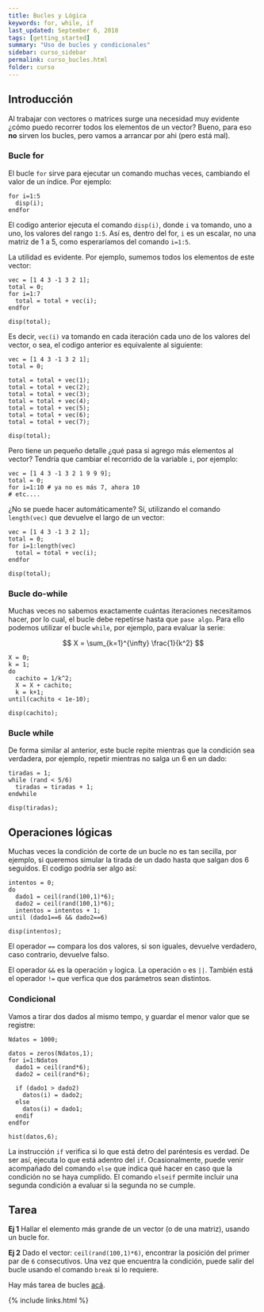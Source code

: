 ```yaml
---
title: Bucles y Lógica
keywords: for, while, if
last_updated: September 6, 2018
tags: [getting_started]
summary: "Uso de bucles y condicionales"
sidebar: curso_sidebar
permalink: curso_bucles.html
folder: curso
---
```


## Introducción
Al trabajar con vectores o matrices surge una necesidad muy evidente ¿cómo
puedo recorrer todos los elementos de un vector? Bueno, para eso **no** sirven
los bucles, pero vamos a arrancar por ahi (pero está mal).

### Bucle for
El bucle ``for`` sirve para ejecutar un comando muchas veces, cambiando
el valor de un índice. Por ejemplo:

```
for i=1:5
  disp(i);
endfor
```

El codigo anterior ejecuta el comando ``disp(i)``, donde ``i`` va tomando,
uno a uno, los valores del rango ``1:5``. Así es, dentro del for, ``i`` es
un escalar, no una matriz de 1 a 5, como esperaríamos del comando ``i=1:5``.

La utilidad es evidente. Por ejemplo, sumemos todos los elementos de este vector:

```
vec = [1 4 3 -1 3 2 1];
total = 0;
for i=1:7
  total = total + vec(i);
endfor

disp(total);
```

Es decir, ``vec(i)`` va tomando en cada iteración cada uno de los valores del vector,
o sea, el codigo anterior es equivalente al siguiente:

```
vec = [1 4 3 -1 3 2 1];
total = 0;

total = total + vec(1);
total = total + vec(2);
total = total + vec(3);
total = total + vec(4);
total = total + vec(5);
total = total + vec(6);
total = total + vec(7);

disp(total);
```

Pero tiene un pequeño detalle ¿qué pasa si agrego más elementos al vector?
Tendría que cambiar el recorrido de la variable ``i``, por ejemplo:

```
vec = [1 4 3 -1 3 2 1 9 9 9];
total = 0;
for i=1:10 # ya no es más 7, ahora 10
# etc....
```

¿No se puede hacer automáticamente? Sí, utilizando el comando ``length(vec)``
que devuelve el largo de un vector:

```
vec = [1 4 3 -1 3 2 1];
total = 0;
for i=1:length(vec)
  total = total + vec(i);
endfor

disp(total);
```

### Bucle do-while
Muchas veces no sabemos exactamente cuántas iteraciones necesitamos hacer,
por lo cual, el bucle debe repetirse hasta que ``pase algo``. Para ello
podemos utilizar el bucle ``while``, por ejemplo, para evaluar la serie:

$$ X = \sum_{k=1}^{\infty} \frac{1}{k^2} $$

```
X = 0;
k = 1;
do
  cachito = 1/k^2;
  X = X + cachito;
  k = k+1;
until(cachito < 1e-10);

disp(cachito);
```

### Bucle while
De forma similar al anterior, este bucle repite mientras que la condición
sea verdadera, por ejemplo, repetir mientras no salga un 6 en un dado:

```
tiradas = 1;
while (rand < 5/6)
  tiradas = tiradas + 1;
endwhile

disp(tiradas);
```

## Operaciones lógicas
Muchas veces la condición de corte de un bucle no es tan secilla,
por ejemplo, si queremos simular la tirada de un dado hasta que
salgan dos 6 seguidos. El codigo podría ser algo así:

```
intentos = 0;
do
  dado1 = ceil(rand(100,1)*6);
  dado2 = ceil(rand(100,1)*6);
  intentos = intentos + 1;
until (dado1==6 && dado2==6)

disp(intentos);
```

El operador ``==`` compara los dos valores, si son iguales, devuelve verdadero,
caso contrario, devuelve falso.

El operador ``&&`` es la operación ``y`` logica. La operación ``o`` es ``||``.
También está el operador ``!=`` que verfica que dos parámetros sean distintos.

### Condicional
Vamos a tirar dos dados al mismo tempo, y guardar el menor valor que se registre:

```
Ndatos = 1000;

datos = zeros(Ndatos,1);
for i=1:Ndatos
  dado1 = ceil(rand*6);
  dado2 = ceil(rand*6);
  
  if (dado1 > dado2)
    datos(i) = dado2;
  else
    datos(i) = dado1;
  endif
endfor

hist(datos,6);
```

La instrucción ``if`` verifica si lo que está detro del paréntesis es verdad.
De ser así, ejecuta lo que está adentro del ``if``. Ocasionalmente, puede venir
acompañado del comando ``else`` que indica qué hacer en caso que la condición
no se haya cumplido. El comando ``elseif`` permite incluir una segunda condición
a evaluar si la segunda no se cumple.


## Tarea

**Ej 1** Hallar el elemento más grande de un vector (o de una matriz), usando un bucle for.

**Ej 2** Dado el vector: ``ceil(rand(100,1)*6)``, encontrar la posición del primer par de ``6`` consecutivos.
Una vez que encuentra la condición, puede salir del bucle usando el comando ``break`` si lo requiere.

Hay más tarea de bucles [acá](http://localhost:4000/curso_ej1_varianza_muestral.html).


{% include links.html %}